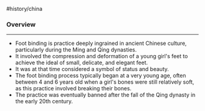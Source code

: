 #history/china 

### Overview
---
- Foot binding is practice deeply ingrained in ancient Chinese culture, particularly during the Ming and Qing dynasties.
- It involved the compression and deformation of a young girl's feet to achieve the ideal of small, delicate, and elegant feet.
- It was at that time considered a symbol of status and beauty.
- The foot binding process typically began at a very young age, often between 4 and 6 years old when a girl's bones were still relatively soft, as this practice involved breaking their bones.
- The practice was eventually banned after the fall of the Qing dynasty in the early 20th century.